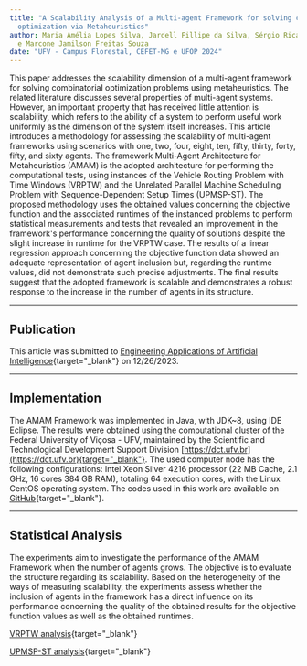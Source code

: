 ```yaml
---
title: "A Scalability Analysis of a Multi-agent Framework for solving combinatorial
  optimization via Metaheuristics"
author: Maria Amélia Lopes Silva, Jardell Fillipe da Silva, Sérgio Ricardo de Souza
  e Marcone Jamilson Freitas Souza
date: "UFV - Campus Florestal, CEFET-MG e UFOP 2024"
---
```


This paper addresses the scalability dimension of a multi-agent framework for solving combinatorial optimization problems using metaheuristics. The related literature discusses several properties of multi-agent systems. However, an important property that has received little attention is scalability, which refers to the ability of a system to perform useful work uniformly as the dimension of the system itself increases. This article introduces a methodology for assessing the scalability of multi-agent frameworks using scenarios with one, two, four, eight, ten, fifty, thirty, forty, fifty, and sixty agents. The framework Multi-Agent Architecture for Metaheuristics (AMAM) is the adopted architecture for performing the computational tests, using instances of the Vehicle Routing Problem with Time Windows (VRPTW) and the Unrelated Parallel Machine Scheduling Problem with Sequence-Dependent Setup Times (UPMSP-ST). The proposed methodology uses the obtained values concerning the objective function and the associated runtimes of the instanced problems to perform statistical measurements and tests that revealed an improvement in the framework's performance concerning the quality of solutions despite the slight increase in runtime for the VRPTW case. The results of a linear regression approach concerning the objective function data showed an adequate representation of agent inclusion but, regarding the runtime values, did not demonstrate such precise adjustments. The final results suggest that the adopted framework is scalable and demonstrates a robust response to the increase in the number of agents in its structure.

-------------------------------------------------------------------------------------------------------

## Publication

This article was submitted to [Engineering Applications of Artificial Intelligence](https://www.sciencedirect.com/journal/engineering-applications-of-artificial-intelligence){target="_blank"} on 12/26/2023.

-------------------------------------------------------------------------------------------------------

## Implementation

The AMAM Framework was implemented in Java, with JDK~8, using IDE Eclipse. The results were obtained using the computational cluster of the Federal University of Viçosa - UFV, maintained by the Scientific and Technological Development Support Division [https://dct.ufv.br](https://dct.ufv.br){target="_blank"}. The used computer node has the following configurations: Intel Xeon Silver 4216 processor (22 MB Cache, 2.1 GHz, 16 cores 384 GB RAM), totaling 64 execution cores, with the Linux CentOS operating system. The codes used in this work are available on [GitHub](https://github.com/jardelljfs/AMAM_Scalability){target="_blank"}.

-------------------------------------------------------------------------------------------------------

## Statistical Analysis

The experiments aim to investigate the performance of the AMAM Framework when the number of agents grows. The objective is to evaluate the structure regarding its scalability. Based on the heterogeneity of the ways of measuring scalability, the experiments assess whether the inclusion of agents in the framework has a direct influence on its performance concerning the quality of the obtained results for the objective function values as well as the obtained runtimes.

[VRPTW analysis](https://jardell-jfs.shinyapps.io/vrptw_analysis/){target="_blank"}

[UPMSP-ST analysis](https://jardell-jfs.shinyapps.io/pmp_analysis/){target="_blank"}

